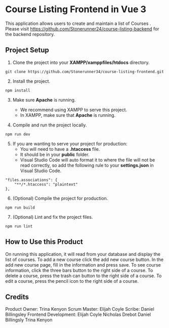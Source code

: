 # Course Listing Frontend in Vue 3

This application allows users to create and maintain a list of Courses . Please visit https://github.com/Stonerunner24/course-listing-backend for the backend repository.

## Project Setup

1. Clone the project into your **XAMPP/xamppfiles/htdocs** directory.

```
git clone https://github.com/Stonerunner34/course-listing-frontend.git
```

2. Install the project.

```
npm install
```

3. Make sure **Apache** is running.

   - We recommend using XAMPP to serve this project.
   - In XAMPP, make sure that **Apache** is running.

4. Compile and run the project locally.

```
npm run dev
```

5. If you are wanting to serve your project for production:
    - You will need to have a **.htaccess** file.
    - It should be in your **public** folder.
    - Visual Studio Code will auto format it to where the file will not be read correctly, so add the following rule to your **settings.json** in Visual Studio Code.

```
"files.associations": {
    "**/*.htaccess": "plaintext"
},
```

6. (Optional) Compile the project for production.

```
npm run build
```

7. (Optional) Lint and fix the project files.

```
npm run lint
```

## How to Use this Product
On running this application, it will read from your database and display the list of courses.
To add a new course click the add new course button.
In the add new course page, fill in the information and press save.
To see course information, click the three bars button to the right side of a course.
To delete a course, press the trash can button to the right side of a course.
To edit a course, press the pencil icon to the right side of a course.


## Credits
Product Owner: Trina Kenyon
Scrum Master: Elijah Coyle
Scribe: Daniel Billingsley
Frontend Development:
   Elijah Coyle
   Nicholas Drebot
   Daniel Billingsly
   Trina Kenyon

